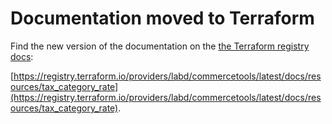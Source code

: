 # Documentation moved to Terraform

Find the new version of the documentation on the [the Terraform registry docs](https://registry.terraform.io/providers/labd/commercetools/latest/docs/resources/tax_category_rate):

 [https://registry.terraform.io/providers/labd/commercetools/latest/docs/resources/tax_category_rate](https://registry.terraform.io/providers/labd/commercetools/latest/docs/resources/tax_category_rate).
